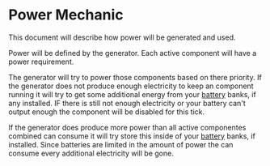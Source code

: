 # Power Mechanic

This document will describe how power will be generated and used.

Power will be defined by the generator. Each active component will have a power requirement.

The generator will try to power those components based on there priority. If the generator does not produce enough electricity to keep an component running it will try to get some additional energy from your [battery][battery-component] banks, if any installed. IF there is still not enough electricity or your battery can't output enough the component will be disabled for this tick.

If the generator does produce more power than all active componentes combined can consume it will try store this inside of your [battery][battery-component] banks, if installed. Since batteries are limited in the amount of power the can consume every additional electricity will be gone.

[battery-component]: ../components/BatteryComponent.md